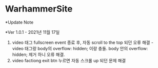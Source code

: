 # WarhammerSite

*Update Note
  
  *Ver 1.0.1 - 2021년 11월 17일
   1. video 태그 fullscreen event 종료 후, 자동 scroll to the top 되던 오류 해결
     -video 태그랑 body의 overflow: hidden; 이랑 충돌. body 안의 overflow: hidden; 제거 하니 오류 해결.
   2. video factiong exit btn 누르면 자동 스크롤 up 되던 문제 해결
